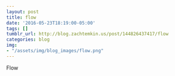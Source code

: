 ```yaml
---
layout: post
title: flow
date: '2016-05-23T18:19:00-05:00'
tags: []
tumblr_url: http://blog.zachtemkin.us/post/144826437417/flow
categories: blog
img: 
- "/assets/img/blog_images/flow.png" 
---
```

Flow
